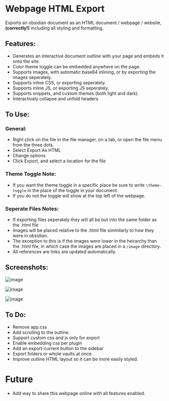 # Webpage HTML Export

Exports an obsidian document as an HTML document / webpage / website, **(correctly!)** including all styling and formatting.

## Features:
- Generates an interactive document outline with your page and embeds it onto the site.
- Color theme toggle can be embedded anywhere on the page.
- Supports images, with automatic base64 inlining, or by exporting the images seperately.
- Supports inline CSS, or exporting seperately.
- Supports inline JS, or exporting JS seperately.
- Supports snippets, and custom themes (both light and dark).
- Interactivaly collapse and unfold headers

## To Use:

### General:
- Right click on the file in the file manager, on a tab, or open the file menu from the three dots.
- Select Export As HTML
- Change options
- Click Export, and select a location for the file

### Theme Toggle Note:
- If you want the theme toggle in a specific place be sure to write `\theme-toggle` in the place of the toggle in your document.
- If you do not the toggle will show at the top left of the webpage.

### Seperate Files Notes:
- If exporting files seperately they will all be but into the same folder as the .html file
- Images will be placed relative to the .html file simmilarly to how they were in obsidian.
- The exception to this is if the images were lower in the heirarchy than the .html file, in which case the images are placed in a `/image` directory.
- All references are links are updated automatically.

## Screenshots:

![image](https://user-images.githubusercontent.com/39423700/201362684-3287506e-5457-429e-bdd5-09fefeb4b5d9.png)

![image](https://user-images.githubusercontent.com/39423700/201362844-d64e0d03-3c8c-4f98-a5b1-45e530181f6f.png)

![image](https://user-images.githubusercontent.com/39423700/201350548-bafd781e-3687-4012-b818-65a7b7033a78.png)

## To Do:
- Remove app.css
- Add scrolling to the outline.
- Support custom css and js only for export
- Enable embedding css per plugin
- Add an export-current button to the sidebar
- Export folders or whole vaults at once
- Improve outline HTML layout so it can be more easily styled.

# Future
- Add way to share this webpage online with all features enabled.

